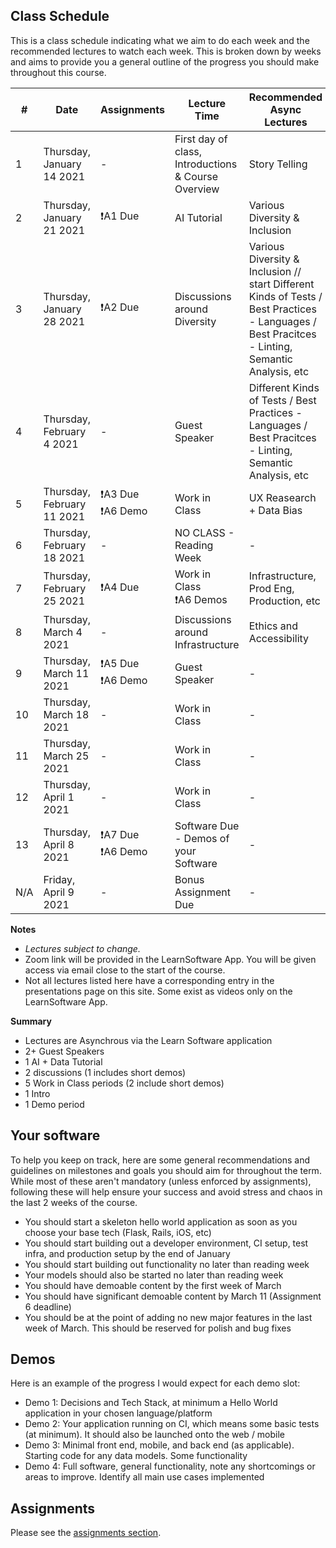 ## Class Schedule

This is a class schedule indicating what we aim to do each week and the recommended lectures to watch each week. This is broken down by weeks and aims to provide you a general outline of the progress you should make throughout this course.


| # | Date | Assignments | Lecture Time | Recommended Async Lectures |
| -- | -- | -- | -- | -- |
| 1 | Thursday, January 14 2021   | -            | First day of class, Introductions & Course Overview | Story Telling |
| 2 | Thursday, January 21 2021  | ❗A1 Due    | AI Tutorial | Various Diversity & Inclusion |
| 3 | Thursday, January 28 2021  | ❗A2 Due    | Discussions around Diversity | Various Diversity & Inclusion // start Different Kinds of Tests / Best Practices - Languages / Best Pracitces - Linting, Semantic Analysis, etc |
| 4 | Thursday, February 4 2021  | -   | Guest Speaker | Different Kinds of Tests / Best Practices - Languages / Best Pracitces - Linting, Semantic Analysis, etc |
| 5 | Thursday, February 11 2021  | ❗A3 Due<br>❗A6 Demo | Work in Class | UX Reasearch + Data Bias |
| 6 | Thursday, February 18 2021 | -          | NO CLASS - Reading Week | - | 
| 7 | Thursday, February 25 2021 | ❗A4 Due | Work in Class<br>❗A6 Demos | Infrastructure, Prod Eng, Production, etc |
| 8 | Thursday, March 4 2021 | -  | Discussions around Infrastructure | Ethics and Accessibility | 
| 9 | Thursday, March 11 2021     | ❗A5 Due<br>❗A6 Demo | Guest Speaker | - | 
| 10 | Thursday, March 18 2021  | - | Work in Class | - | 
| 11 | Thursday, March 25 2021   | -           | Work in Class| - | 
| 12 | Thursday, April 1 2021    | - | Work in Class | - | 
| 13 | Thursday, April 8 2021    | ❗A7 Due<br>❗A6 Demo | Software Due - Demos of your Software | - | 
| N/A | Friday, April 9 2021  | -           | Bonus Assignment Due | - | 

**Notes**
- _Lectures subject to change._
- Zoom link will be provided in the LearnSoftware App. You will be given access via email close to the start of the course.
- Not all lectures listed here have a corresponding entry in the presentations page on this site. Some exist as videos only on the LearnSoftware App.

**Summary**

- Lectures are Asynchrous via the Learn Software application
- 2+ Guest Speakers
- 1 AI + Data Tutorial
- 2 discussions (1 includes short demos)
- 5 Work in Class periods (2 include short demos)
- 1 Intro
- 1 Demo period

## Your software

To help you keep on track, here are some general recommendations and guidelines on milestones and goals you should aim for throughout the term. While most of these aren't mandatory (unless enforced by assignments), following these will help ensure your success and avoid stress and chaos in the last 2 weeks of the course.

- You should start a skeleton hello world application as soon as you choose your base tech (Flask, Rails, iOS, etc)
- You should start building out a developer environment, CI setup, test infra, and production setup by the end of January
- You should start building out functionality no later than reading week
- Your models should also be started no later than reading week
- You should have demoable content by the first week of March
- You should have significant demoable content by March 11 (Assignment 6 deadline)
- You should be at the point of adding no new major features in the last week of March. This should be reserved for polish and bug fixes

## Demos

Here is an example of the progress I would expect for each demo slot:

- Demo 1: Decisions and Tech Stack, at minimum a Hello World application in your chosen language/platform
- Demo 2: Your application running on CI, which means some basic tests (at minimum). It should also be launched onto the web / mobile
- Demo 3: Minimal front end, mobile, and back end (as applicable). Starting code for any data models. Some functionality
- Demo 4: Full software, general functionality, note any shortcomings or areas to improve. Identify all main use cases implemented

## Assignments

Please see the [assignments section](../assignments/README.md).
